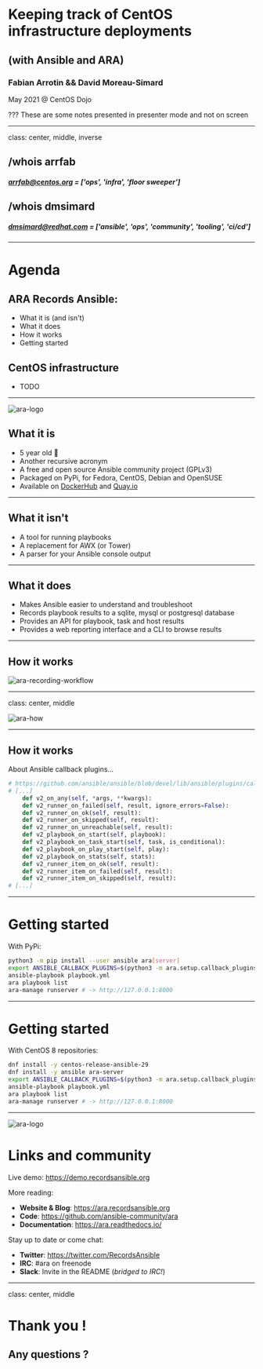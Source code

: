 # Keeping track of CentOS infrastructure deployments
## (with Ansible and ARA)
### Fabian Arrotin && David Moreau-Simard

May 2021 @ CentOS Dojo

???
These are some notes presented in presenter mode and not on screen

---
class: center, middle, inverse

## /whois arrfab
##### arrfab@centos.org = ['ops', 'infra', 'floor sweeper']

## /whois dmsimard
##### dmsimard@redhat.com = ['ansible', 'ops', 'community', 'tooling', 'ci/cd']

---
# Agenda

## ARA Records Ansible:
 * What it is (and isn't)
 * What it does
 * How it works
 * Getting started

## CentOS infrastructure
 * TODO

---
![ara-logo](img/ara-logo.png)

## What it is

- 5 year old 🎂
- Another recursive acronym
- A free and open source Ansible community project (GPLv3)
- Packaged on PyPi, for Fedora, CentOS, Debian and OpenSUSE
- Available on [DockerHub](https://hub.docker.com/r/recordsansible/ara-api) and [Quay.io](https://quay.io/repository/recordsansible/ara-api)

---
## What it isn't

- A tool for running playbooks
- A replacement for AWX (or Tower)
- A parser for your Ansible console output

---
## What it does

- Makes Ansible easier to understand and troubleshoot
- Records playbook results to a sqlite, mysql or postgresql database
- Provides an API for playbook, task and host results
- Provides a web reporting interface and a CLI to browse results

---
## How it works

![ara-recording-workflow](img/ara-recording-workflow.png)

---
class: center, middle

![ara-how](img/ara-how.png)

---
## How it works

About Ansible callback plugins...

```python
# https://github.com/ansible/ansible/blob/devel/lib/ansible/plugins/callback/__init__.py
# [...]
    def v2_on_any(self, *args, **kwargs):
    def v2_runner_on_failed(self, result, ignore_errors=False):
    def v2_runner_on_ok(self, result):
    def v2_runner_on_skipped(self, result):
    def v2_runner_on_unreachable(self, result):
    def v2_playbook_on_start(self, playbook):
    def v2_playbook_on_task_start(self, task, is_conditional):
    def v2_playbook_on_play_start(self, play):
    def v2_playbook_on_stats(self, stats):
    def v2_runner_item_on_ok(self, result):
    def v2_runner_item_on_failed(self, result):
    def v2_runner_item_on_skipped(self, result):
# [...]
```

---
# Getting started

With PyPi:

```bash
python3 -m pip install --user ansible ara[server]
export ANSIBLE_CALLBACK_PLUGINS=$(python3 -m ara.setup.callback_plugins)
ansible-playbook playbook.yml
ara playbook list
ara-manage runserver # -> http://127.0.0.1:8000
```

---
# Getting started

With CentOS 8 repositories:

```bash
dnf install -y centos-release-ansible-29
dnf install -y ansible ara-server
export ANSIBLE_CALLBACK_PLUGINS=$(python3 -m ara.setup.callback_plugins)
ansible-playbook playbook.yml
ara playbook list
ara-manage runserver # -> http://127.0.0.1:8000
```

---
![ara-logo](img/ara-logo.png)

# Links and community

Live demo: https://demo.recordsansible.org

More reading:
- **Website & Blog**: https://ara.recordsansible.org
- **Code**: https://github.com/ansible-community/ara
- **Documentation**: https://ara.readthedocs.io/

Stay up to date or come chat:
- **Twitter**: https://twitter.com/RecordsAnsible
- **IRC**: #ara on freenode
- **Slack**: Invite in the README (*bridged to IRC!*)

---
class: center, middle
# Thank you !
## Any questions ?
